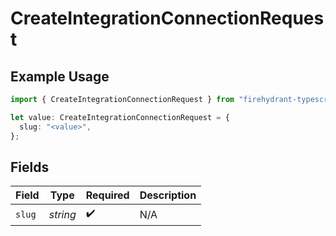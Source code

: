 # CreateIntegrationConnectionRequest

## Example Usage

```typescript
import { CreateIntegrationConnectionRequest } from "firehydrant-typescript-sdk/models/operations";

let value: CreateIntegrationConnectionRequest = {
  slug: "<value>",
};
```

## Fields

| Field              | Type               | Required           | Description        |
| ------------------ | ------------------ | ------------------ | ------------------ |
| `slug`             | *string*           | :heavy_check_mark: | N/A                |